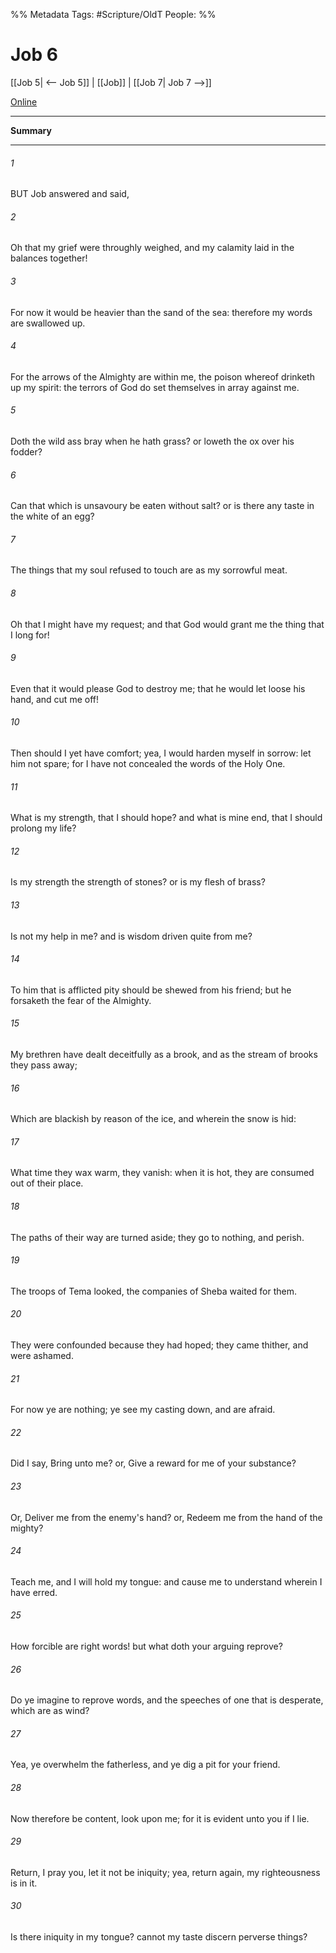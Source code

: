 

%% Metadata
Tags: #Scripture/OldT
People: 
%%
# Job 6
[[Job 5| <-- Job 5]] | [[Job]] | [[Job 7| Job 7 -->]]

[Online](https://churchofjesuschrist.org/study/scriptures/ot/job/6?lang=eng)

---
__Summary__



---

###### 1
BUT Job answered and said,
###### 2
Oh that my grief were throughly weighed, and my calamity laid in the balances together!
###### 3
For now it would be heavier than the sand of the sea: therefore my words are swallowed up.
###### 4
For the arrows of the Almighty are within me, the poison whereof drinketh up my spirit: the terrors of God do set themselves in array against me.
###### 5
Doth the wild ass bray when he hath grass?  or loweth the ox over his fodder?
###### 6
Can that which is unsavoury be eaten without salt?  or is there any taste in the white of an egg?
###### 7
The things that my soul refused to touch are as my sorrowful meat.
###### 8
Oh that I might have my request; and that God would grant me the thing that I long for!
###### 9
Even that it would please God to destroy me; that he would let loose his hand, and cut me off!
###### 10
Then should I yet have comfort; yea, I would harden myself in sorrow: let him not spare; for I have not concealed the words of the Holy One.
###### 11
What is my strength, that I should hope?  and what is mine end, that I should prolong my life?
###### 12
Is my strength the strength of stones?  or is my flesh of brass?
###### 13
Is not my help in me?  and is wisdom driven quite from me?
###### 14
To him that is afflicted pity should be shewed from his friend; but he forsaketh the fear of the Almighty.
###### 15
My brethren have dealt deceitfully as a brook, and as the stream of brooks they pass away;
###### 16
Which are blackish by reason of the ice, and wherein the snow is hid:
###### 17
What time they wax warm, they vanish: when it is hot, they are consumed out of their place.
###### 18
The paths of their way are turned aside; they go to nothing, and perish.
###### 19
The troops of Tema looked, the companies of Sheba waited for them.
###### 20
They were confounded because they had hoped; they came thither, and were ashamed.
###### 21
For now ye are nothing; ye see my casting down, and are afraid.
###### 22
Did I say, Bring unto me?  or, Give a reward for me of your substance?
###### 23
Or, Deliver me from the enemy's hand?  or, Redeem me from the hand of the mighty?
###### 24
Teach me, and I will hold my tongue: and cause me to understand wherein I have erred.
###### 25
How forcible are right words!  but what doth your arguing reprove?
###### 26
Do ye imagine to reprove words, and the speeches of one that is desperate, which are as wind?
###### 27
Yea, ye overwhelm the fatherless, and ye dig a pit for your friend.
###### 28
Now therefore be content, look upon me; for it is evident unto you if I lie.
###### 29
Return, I pray you, let it not be iniquity; yea, return again, my righteousness is in it.
###### 30
Is there iniquity in my tongue?  cannot my taste discern perverse things?



